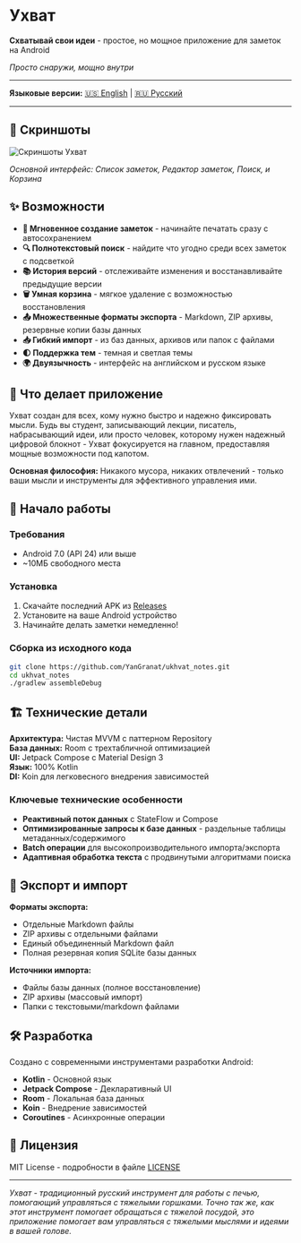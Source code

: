 # Ухват

**Схватывай свои идеи** - простое, но мощное приложение для заметок на Android

*Просто снаружи, мощно внутри*

---

**Языковые версии:** [🇺🇸 English](README.md) | [🇷🇺 Русский](#)

---

## 📸 Скриншоты

![Скриншоты Ухват](screenshots/ukhvat_v1_Screenshots.jpg)

*Основной интерфейс: Список заметок, Редактор заметок, Поиск, и Корзина*

## ✨ Возможности

- **📝 Мгновенное создание заметок** - начинайте печатать сразу с автосохранением
- **🔍 Полнотекстовый поиск** - найдите что угодно среди всех заметок с подсветкой
- **📚 История версий** - отслеживайте изменения и восстанавливайте предыдущие версии
- **🗑️ Умная корзина** - мягкое удаление с возможностью восстановления
- **📤 Множественные форматы экспорта** - Markdown, ZIP архивы, резервные копии базы данных
- **📥 Гибкий импорт** - из баз данных, архивов или папок с файлами
- **🌓 Поддержка тем** - темная и светлая темы
- **🌍 Двуязычность** - интерфейс на английском и русском языке

## 📱 Что делает приложение

Ухват создан для всех, кому нужно быстро и надежно фиксировать мысли. Будь вы студент, записывающий лекции, писатель, набрасывающий идеи, или просто человек, которому нужен надежный цифровой блокнот - Ухват фокусируется на главном, предоставляя мощные возможности под капотом.

**Основная философия:** Никакого мусора, никаких отвлечений - только ваши мысли и инструменты для эффективного управления ими.

## 🚀 Начало работы

### Требования
- Android 7.0 (API 24) или выше
- ~10МБ свободного места

### Установка
1. Скачайте последний APK из [Releases](../../releases)
2. Установите на ваше Android устройство
3. Начинайте делать заметки немедленно!

### Сборка из исходного кода
```bash
git clone https://github.com/YanGranat/ukhvat_notes.git
cd ukhvat_notes
./gradlew assembleDebug
```

## 🏗️ Технические детали

**Архитектура:** Чистая MVVM с паттерном Repository  
**База данных:** Room с трехтабличной оптимизацией  
**UI:** Jetpack Compose с Material Design 3  
**Язык:** 100% Kotlin  
**DI:** Koin для легковесного внедрения зависимостей  

### Ключевые технические особенности
- **Реактивный поток данных** с StateFlow и Compose
- **Оптимизированные запросы к базе данных** - раздельные таблицы метаданных/содержимого
- **Batch операции** для высокопроизводительного импорта/экспорта
- **Адаптивная обработка текста** с продвинутыми алгоритмами поиска

## 📄 Экспорт и импорт

**Форматы экспорта:**
- Отдельные Markdown файлы
- ZIP архивы с отдельными файлами
- Единый объединенный Markdown файл
- Полная резервная копия SQLite базы данных

**Источники импорта:**
- Файлы базы данных (полное восстановление)
- ZIP архивы (массовый импорт)
- Папки с текстовыми/markdown файлами

## 🛠️ Разработка

Создано с современными инструментами разработки Android:
- **Kotlin** - Основной язык
- **Jetpack Compose** - Декларативный UI
- **Room** - Локальная база данных
- **Koin** - Внедрение зависимостей
- **Coroutines** - Асинхронные операции

## 📝 Лицензия

MIT License - подробности в файле [LICENSE](LICENSE)

---

*Ухват - традиционный русский инструмент для работы с печью, помогающий управляться с тяжелыми горшками. Точно так же, как этот инструмент помогает обращаться с тяжелой посудой, это приложение помогает вам управляться с тяжелыми мыслями и идеями в вашей голове.*